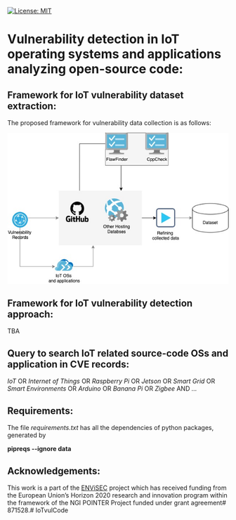 [![License: MIT](https://img.shields.io/badge/License-MIT-yellow.svg)](https://opensource.org/licenses/MIT)

# Vulnerability detection in IoT operating systems and applications analyzing open-source code:


## Framework for IoT vulnerability dataset extraction:
The proposed framework for vulnerability data collection is as follows:

![framework](figure/framework.jpg?raw=true "The proposed framework for vulnerability data collection")


## Framework for IoT vulnerability detection approach:
TBA


## Query to search IoT related source-code OSs and application in CVE records:

_IoT_  OR _Internet of Things_ OR _Raspberry Pi_ OR  _Jetson_ OR _Smart Grid_ OR _Smart Environments_ 
OR _Arduino_ OR _Banana Pi_ OR _Zigbee_
AND
_..._


## Requirements:
The file _requirements.txt_ has all the dependencies of python packages, generated by

__pipreqs --ignore data__


## Acknowledgements:
This work is a part of the [ENViSEC](https://smartseclab.com/envisec/) project which has received funding from the‌ European Union’s Horizon 2020 research and innovation program within the framework of the NGI POINTER Project funded under grant agreement# 871528.# IoTvulCode
